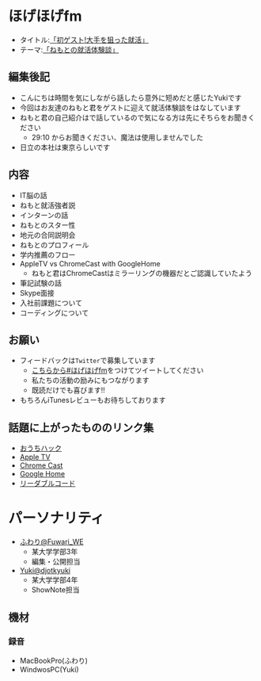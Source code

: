 # ほげほげfm
- タイトル:[「初ゲスト!大手を狙った就活」](https://www.kappa.info-engineer.jp/2019/02/28/ep7-初ゲスト回！外資系に入社した就活生に聞いて/)
- テーマ:[「ねもとの就活体験談」](https://www.kappa.info-engineer.jp/2019/02/28/ep7-初ゲスト回！外資系に入社した就活生に聞いて/)
 
## 編集後記
- こんにちは時間を気にしながら話したら意外に短めだと感じたYukiです
- 今回はお友達のねもと君をゲストに迎えて就活体験談をはなしています
- ねもと君の自己紹介はで話しているので気になる方は先にそちらをお聞きください
  - 29:10 からお聞きください、魔法は使用しませんでした
- 日立の本社は東京らしいです

## 内容
- IT脳の話
- ねもと就活強者説
- インターンの話
- ねもとのスター性
- 地元の合同説明会
- ねもとのプロフィール
- 学内推薦のフロー
- AppleTV vs ChromeCast with GoogleHome
  - ねもと君はChromeCastはミラーリングの機器だとご認識していたよう
- 筆記試験の話
- Skype面接
- 入社前課題について
- コーディングについて

## お願い
- フィードバックは`Twitter`で募集しています
   - [こちらから#ほげほげfm](https://twitter.com/search?f=tweets&q=%23%E3%81%BB%E3%81%92%E3%81%BB%E3%81%92fm&src=typd)をつけてツイートしてください
   - 私たちの活動の励みにもつながります
   - 既読だけでも喜びます!!
- もちろんiTunesレビューもお待ちしております


## 話題に上がったもののリンク集
- [おうちハック](https://qiita.com/tags/%E3%81%8A%E3%81%86%E3%81%A1%E3%83%8F%E3%83%83%E3%82%AF/items)
- [Apple TV](https://www.apple.com/jp/tv/)
- [Chrome Cast](https://store.google.com/jp/product/chromecast)
- [Google Home](https://store.google.com/jp/product/google_home)
- [リーダブルコード](https://amzn.to/2T4xEcb)

# パーソナリティ
- [ふわり@Fuwari_WE](https://twitter.com/Fuwari_WE)
   - 某大学学部3年
   - 編集・公開担当
- [Yuki@djotkyuki](https://twitter.com/djotkyuki)
   - 某大学学部4年
   - ShowNote担当

## 機材  
### 録音
- MacBookPro(ふわり)
- WindwosPC(Yuki)

